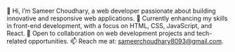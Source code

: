 👋 Hi, I’m Sameer Choudhary, a web developer passionate about building innovative and responsive web applications.
🌱 Currently enhancing my skills in front-end development, with a focus on HTML, CSS, JavaScript, and React.
💼 Open to collaboration on web development projects and tech-related opportunities.
📫 Reach me at: sameerchoudhary8093@gmail.com.

<!---
SameerChoudhary8093/SameerChoudhary8093 is a ✨ special ✨ repository because its `README.md` (this file) appears on your GitHub profile.
You can click the Preview link to take a look at your changes.
--->

